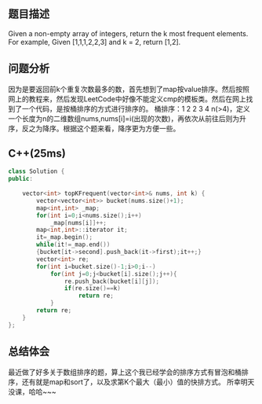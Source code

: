 ## 题目描述
Given a non-empty array of integers, return the k most frequent elements.
For example,
Given [1,1,1,2,2,3] and k = 2, return [1,2]. 
## 问题分析
因为是要返回前k个重复次数最多的数，首先想到了map按value排序。然后按照网上的教程来，然后发现LeetCode中好像不能定义cmp的模板类。然后在网上找到了一个代码，是按桶排序的方式进行排序的。
桶排序：1 2 2 3 4 n(>4)，定义一个长度为n的二维数组nums,nums[i]=i(出现的次数)，再依次从前往后则为升序，反之为降序。根据这个题来看，降序更为方便一些。
## C++(25ms)
```cpp
class Solution {
public:
        
    vector<int> topKFrequent(vector<int>& nums, int k) {
        vector<vector<int>> bucket(nums.size()+1);
        map<int,int> _map;
        for(int i=0;i<nums.size();i++)
            _map[nums[i]]++;
        map<int,int>::iterator it;
        it=_map.begin();
        while(it!=_map.end())
        {bucket[it->second].push_back(it->first);it++;}
        vector<int> re;
        for(int i=bucket.size()-1;i>0;i--)
            for(int j=0;j<bucket[i].size();j++){
                re.push_back(bucket[i][j]);
                if(re.size()==k)
                    return re;
            }
        return re;
    }
};
```
## 总结体会
最近做了好多关于数组排序的题，算上这个我已经学会的排序方式有冒泡和桶排序，还有就是map和sort了，以及求第K个最大（最小）值的快排方式。
所幸明天没课，哈哈~~~
